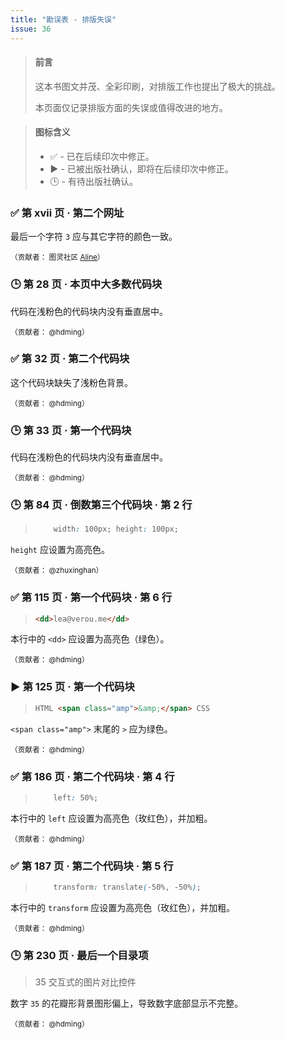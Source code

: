 ```yaml
---
title: "勘误表 - 排版失误"
issue: 36
---
```


> #### 前言
>
> 这本书图文并茂、全彩印刷，对排版工作也提出了极大的挑战。
>
> 本页面仅记录排版方面的失误或值得改进的地方。

> #### 图标含义
>
> * ✅ - 已在后续印次中修正。
> * ▶️ - 已被出版社确认，即将在后续印次中修正。
> * 🕒 - 有待出版社确认。


### ✅ 第 xvii 页 · 第二个网址

最后一个字符 `3` 应与其它字符的颜色一致。

<sup>（贡献者： 图灵社区 [Aline](http://www.ituring.com.cn/users/197574)）</sup>

### 🕒 第 28 页 · 本页中大多数代码块

代码在浅粉色的代码块内没有垂直居中。

<sup>（贡献者： @hdming）</sup>

### ✅ 第 32 页 · 第二个代码块

这个代码块缺失了浅粉色背景。

<sup>（贡献者： @hdming）</sup>

### 🕒 第 33 页 · 第一个代码块

代码在浅粉色的代码块内没有垂直居中。

<sup>（贡献者： @hdming）</sup>


### 🕒 第 84 页 · 倒数第三个代码块 ‧ 第 2 行

> ```css
>     width: 100px; height: 100px;
> ```

`height` 应设置为高亮色。

<sup>（贡献者： @zhuxinghan）</sup>


### ✅ 第 115 页 · 第一个代码块 · 第 6 行

> ```html
> <dd>lea@verou.me</dd>
> ```

本行中的 `<dd>` 应设置为高亮色（绿色）。

<sup>（贡献者： @hdming）</sup>


### ▶️ 第 125 页 · 第一个代码块

> ```html
> HTML <span class="amp">&amp;</span> CSS
> ```

`<span class="amp">` 末尾的 `>` 应为绿色。

<sup>（贡献者： @hdming）</sup>


### ✅ 第 186 页 · 第二个代码块 · 第 4 行

> ```css
>     left: 50%;
> ```

本行中的 `left` 应设置为高亮色（玫红色），并加粗。

<sup>（贡献者： @hdming）</sup>

### ✅ 第 187 页 · 第二个代码块 · 第 5 行

> ```css
>     transform: translate(-50%, -50%);
> ```

本行中的 `transform` 应设置为高亮色（玫红色），并加粗。

<sup>（贡献者： @hdming）</sup>

### 🕒 第 230 页 · 最后一个目录项

> 35 交互式的图片对比控件

数字 `35` 的花瓣形背景图形偏上，导致数字底部显示不完整。

<sup>（贡献者： @hdming）</sup>
